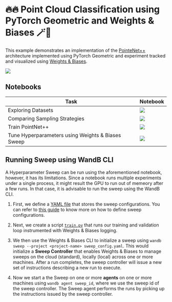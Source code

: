 # 🔥🔥 Point Cloud Classification using PyTorch Geometric and Weights & Biases 🪄🐝

This example demonstrates an implementation of the [PointeNet++](https://arxiv.org/pdf/1706.02413.pdf) architecture implemented using PyTorch Geometric and experiment tracked and visualized using [Weights & Biases](https://wandb.ai/site).

[![](https://raw.githubusercontent.com/wandb/assets/main/wandb-github-badge-gradient.svg)](http://wandb.me/pointnet2-classification)

## Notebooks

|Task|Notebook|
|---|---|
|Exploring Datasets|[![](https://colab.research.google.com/assets/colab-badge.svg)](http://wandb.me/pyg-modelnet-eda)|
|Comparing Sampling Strategies|[![](https://colab.research.google.com/assets/colab-badge.svg)](http://wandb.me/pyg-sampling)|
|Train PointNet++|[![](https://colab.research.google.com/assets/colab-badge.svg)](http://wandb.me/pyg-pointnet2-train)|
|Tune Hyperparameters using Weights & Biases Sweep|[![](https://colab.research.google.com/assets/colab-badge.svg)](http://wandb.me/pyg-pointnet2-sweep)|

## Running Sweep using WandB CLI

A Hyperparameter Sweep can be run using the aforementioned notebook, however, it has its limitations. Since a notebook runs multiple experiments under a single process, it might result the GPU to run out of memeory after a few runs. In that case, it is advisable to run the sweep using the WandB CLI.

1. First, we define a [YAML file](./sweep_config.yaml) that stores the sweep configurations. You can refer to [this guide](https://docs.wandb.ai/guides/sweeps/define-sweep-configuration) to know more on how to define sweep configurations.

2. Next, we create a script [`train.py`](./train.py) that runs our training and validation loop instrumented with Weights & Biases logging.

3. We then use the Weights & Biases CLI to initialize a sweep using `wandb sweep --project <project-name> sweep_config.yaml`. This would initialize a **Sweep Controller** that enables Weights & Biases to manage sweeps on the cloud (standard), locally (local) across one or more machines. After a run completes, the sweep controller will issue a new set of instructions describing a new run to execute.

4. Now we start a the Sweep on one or more **agents** on one or more machines using `wandb agent sweep_id`, where we use the sweep id of the sweep controller. The Sweep agent performs the runs by picking up the instructions issued by the sweep controller. 